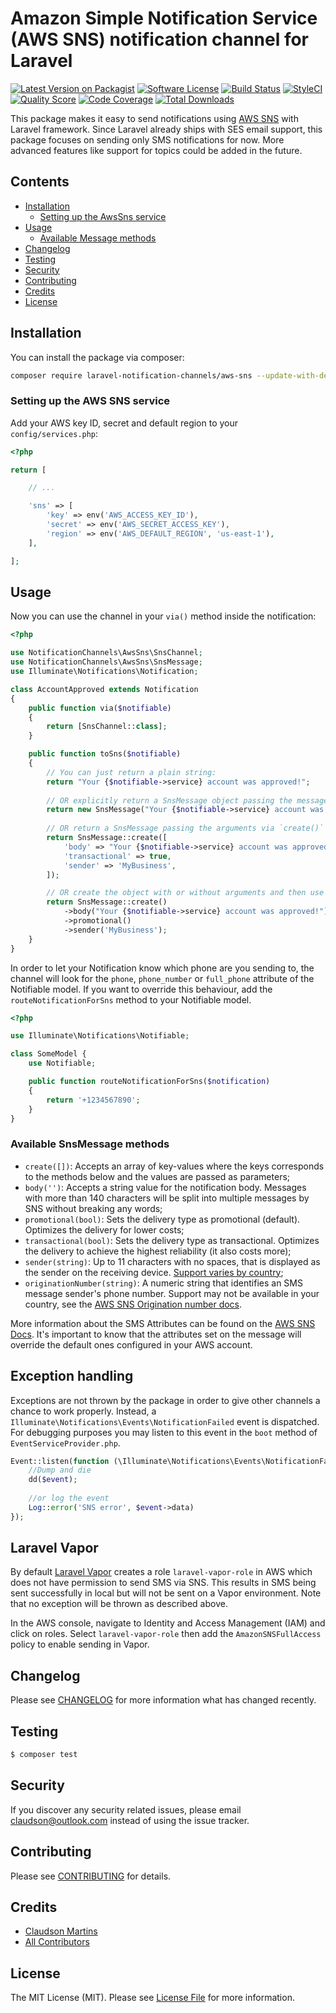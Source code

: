 # Amazon Simple Notification Service (AWS SNS) notification channel for Laravel

[![Latest Version on Packagist](https://img.shields.io/packagist/v/laravel-notification-channels/aws-sns.svg?style=flat-square)](https://packagist.org/packages/laravel-notification-channels/aws-sns)
[![Software License](https://img.shields.io/badge/license-MIT-brightgreen.svg?style=flat-square)](LICENSE.md)
[![Build Status](https://img.shields.io/travis/laravel-notification-channels/aws-sns/master.svg?style=flat-square)](https://travis-ci.org/laravel-notification-channels/aws-sns)
[![StyleCI](https://styleci.io/repos/65772445/shield)](https://styleci.io/repos/65772445)
[![Quality Score](https://img.shields.io/scrutinizer/g/laravel-notification-channels/aws-sns.svg?style=flat-square)](https://scrutinizer-ci.com/g/laravel-notification-channels/aws-sns)
[![Code Coverage](https://img.shields.io/scrutinizer/coverage/g/laravel-notification-channels/aws-sns/master.svg?style=flat-square)](https://scrutinizer-ci.com/g/laravel-notification-channels/aws-sns/?branch=master)
[![Total Downloads](https://img.shields.io/packagist/dt/laravel-notification-channels/aws-sns.svg?style=flat-square)](https://packagist.org/packages/laravel-notification-channels/aws-sns)

This package makes it easy to send notifications using [AWS SNS](https://aws.amazon.com/pt/sns/) with Laravel framework.
Since Laravel already ships with SES email support, this package focuses on sending only SMS notifications for now.
More advanced features like support for topics could be added in the future.


## Contents

- [Installation](#installation)
	- [Setting up the AwsSns service](#setting-up-the-aws-sns-service)
- [Usage](#usage)
	- [Available Message methods](#available-message-methods)
- [Changelog](#changelog)
- [Testing](#testing)
- [Security](#security)
- [Contributing](#contributing)
- [Credits](#credits)
- [License](#license)


## Installation

You can install the package via composer:

``` bash
composer require laravel-notification-channels/aws-sns --update-with-dependencies
```

### Setting up the AWS SNS service

Add your AWS key ID, secret and default region to your `config/services.php`:

```php
<?php

return [

    // ...

    'sns' => [
        'key' => env('AWS_ACCESS_KEY_ID'),
        'secret' => env('AWS_SECRET_ACCESS_KEY'),
        'region' => env('AWS_DEFAULT_REGION', 'us-east-1'),
    ],

];
```

## Usage

Now you can use the channel in your `via()` method inside the notification:

```php
<?php

use NotificationChannels\AwsSns\SnsChannel;
use NotificationChannels\AwsSns\SnsMessage;
use Illuminate\Notifications\Notification;

class AccountApproved extends Notification
{
    public function via($notifiable)
    {
        return [SnsChannel::class];
    }

    public function toSns($notifiable)
    {
        // You can just return a plain string:
        return "Your {$notifiable->service} account was approved!";
        
        // OR explicitly return a SnsMessage object passing the message body:
        return new SnsMessage("Your {$notifiable->service} account was approved!");
        
        // OR return a SnsMessage passing the arguments via `create()` or `__construct()`:
        return SnsMessage::create([
            'body' => "Your {$notifiable->service} account was approved!",
            'transactional' => true,
            'sender' => 'MyBusiness',
        ]);

        // OR create the object with or without arguments and then use the fluent API:
        return SnsMessage::create()
            ->body("Your {$notifiable->service} account was approved!")
            ->promotional()
            ->sender('MyBusiness');
    }
}
```

In order to let your Notification know which phone are you sending to, the channel 
will look for the `phone`, `phone_number` or `full_phone` attribute of the 
Notifiable model. If you want to override this behaviour, add the 
`routeNotificationForSns` method to your Notifiable model.

```php
<?php

use Illuminate\Notifications\Notifiable;

class SomeModel {
    use Notifiable;

    public function routeNotificationForSns($notification)
    {
        return '+1234567890';
    }
}
```

### Available SnsMessage methods

- `create([])`: Accepts an array of key-values where the keys corresponds to the methods below and the values are passed as parameters;
- `body('')`: Accepts a string value for the notification body. Messages with more than 140 characters will be split into multiple messages by SNS without breaking any words;
- `promotional(bool)`: Sets the delivery type as promotional (default). Optimizes the delivery for lower costs;
- `transactional(bool)`: Sets the delivery type as transactional. Optimizes the delivery to achieve the highest reliability (it also costs more); 
- `sender(string)`: Up to 11 characters with no spaces, that is displayed as the sender on the receiving device. [Support varies by country](https://docs.aws.amazon.com/sns/latest/dg/sns-supported-regions-countries.html);
- `originationNumber(string)`: A numeric string that identifies an SMS message sender's phone number. Support may not be available in your country, see the [AWS SNS Origination number docs](https://docs.aws.amazon.com/sns/latest/dg/channels-sms-originating-identities-origination-numbers.html).

More information about the SMS Attributes can be found on the [AWS SNS Docs](https://docs.aws.amazon.com/pt_br/sdk-for-php/v3/developer-guide/sns-examples-sending-sms.html#get-sms-attributes).
It's important to know that the attributes set on the message will override the
default ones configured in your AWS account. 

## Exception handling
Exceptions are not thrown by the package in order to give other channels a chance to work properly. Instead, a `Illuminate\Notifications\Events\NotificationFailed` event is dispatched. For debugging purposes you may listen to this event in the `boot` method of `EventServiceProvider.php`.

```php
Event::listen(function (\Illuminate\Notifications\Events\NotificationFailed $event) {
    //Dump and die
    dd($event);
    
    //or log the event
    Log::error('SNS error', $event->data)
});
```

## Laravel Vapor
By default [Laravel Vapor](https://vapor.laravel.com/) creates a role `laravel-vapor-role` in AWS which does not have permission to send SMS via SNS. This results in SMS being sent successfully in local but will not be sent on a Vapor environment. Note that no exception will be thrown as described above.

In the AWS console, navigate to Identity and Access Management (IAM) and click on roles. Select `laravel-vapor-role` then add the `AmazonSNSFullAccess` policy to enable sending in Vapor.

## Changelog

Please see [CHANGELOG](CHANGELOG.md) for more information what has changed recently.

## Testing

``` bash
$ composer test
```

## Security

If you discover any security related issues, please email claudson@outlook.com instead of using the issue tracker.

## Contributing

Please see [CONTRIBUTING](CONTRIBUTING.md) for details.

## Credits

- [Claudson Martins](https://github.com/claudsonm)
- [All Contributors](../../contributors)

## License

The MIT License (MIT). Please see [License File](LICENSE.md) for more information.
